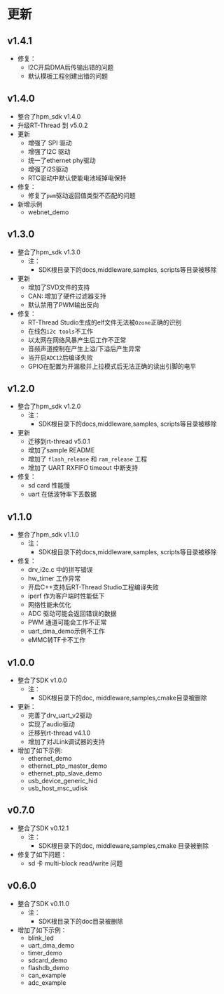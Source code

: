 # 更新

## v1.4.1
- 修复：
  - I2C开启DMA后传输出错的问题
  - 默认模板工程创建出错的问题

## v1.4.0

- 整合了hpm_sdk v1.4.0
- 升级RT-Thread 到 v5.0.2
- 更新
    - 增强了 SPI 驱动
    - 增强了I2C 驱动
    - 统一了ethernet phy驱动
    - 增强了i2S驱动
    - RTC驱动中默认使能电池域掉电保持
- 修复：
    - 修复了`pwm`驱动返回值类型不匹配的问题
- 新增示例
    - webnet_demo

## v1.3.0

- 整合了hpm_sdk v1.3.0
    - 注：
        - SDK根目录下的docs,middleware,samples, scripts等目录被移除
- 更新
    - 增加了SVD文件的支持
    - CAN: 增加了硬件过滤器支持
    - 默认禁用了PWM输出反向
- 修复：
    - RT-Thread Studio生成的elf文件无法被`Ozone`正确的识别
    - 在线包`i2c tools`不工作
    - 以太网在网络风暴产生后工作不正常
    - 音频声道控制在产生上溢/下溢后产生异常
    - 当开启`ADC12`后编译失败
    - GPIO在配置为开漏极并上拉模式后无法正确的读出引脚的电平

## v1.2.0

- 整合了hpm_sdk v1.2.0
    - 注：
        - SDK根目录下的docs,middleware,samples, scripts等目录被移除
- 更新
    - 迁移到rt-thread v5.0.1
    - 增加了sample README
    - 增加了 `flash_release` 和 `ram_release` 工程
    - 增加了 UART RXFIFO timeout 中断支持
- 修复：
    - sd card 性能慢
    - uart 在低波特率下丢数据

## v1.1.0

- 整合了hpm_sdk v1.1.0
    - 注：
        - SDK根目录下的docs,middleware,samples, scripts等目录被移除
- 修复：
    - drv_i2c.c 中的拼写错误
    - hw_timer 工作异常
    - 开启C++支持后RT-Thread Studio工程编译失败
    - iperf 作为客户端时性能低下
    - 网络性能未优化
    - ADC 驱动可能会返回错误的数据
    - PWM 通道可能会工作不正常
    - uart_dma_demo示例不工作
    - eMMC转TF卡不工作

## v1.0.0

- 整合了SDK v1.0.0
    - 注：
        - SDK根目录下的doc, middleware,samples,cmake目录被删除
- 更新：
    - 完善了drv_uart_v2驱动
    - 实现了audio驱动
    - 迁移到rt-thread v4.1.0
    - 增加了对JLink调试器的支持
- 增加了如下示例:
    - ethernet_demo
    - ethernet_ptp_master_demo
    - ethernet_ptp_slave_demo
    - usb_device_generic_hid
    - usb_host_msc_udisk

## v0.7.0

- 整合了SDK v0.12.1
    - 注：
        - SDK根目录下的doc, middleware,samples,cmake 目录被删除
- 修复了如下问题：
    - sd 卡 multi-block read/write 问题

## v0.6.0

- 整合了SDK v0.11.0
    - 注：
        - SDK根目录下的doc目录被删除
- 增加了如下示例：
    - blink_led
    - uart_dma_demo
    - timer_demo
    - sdcard_demo
    - flashdb_demo
    - can_example
    - adc_example